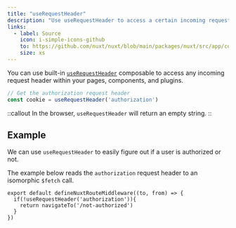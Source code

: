 ```yaml
---
title: "useRequestHeader"
description: "Use useRequestHeader to access a certain incoming request header."
links:
  - label: Source
    icon: i-simple-icons-github
    to: https://github.com/nuxt/nuxt/blob/main/packages/nuxt/src/app/composables/ssr.ts
    size: xs
---
```


You can use built-in [`useRequestHeader`](/docs/api/composables/use-request-header) composable to access any incoming request header within your pages, components, and plugins.

```ts
// Get the authorization request header
const cookie = useRequestHeader('authorization')
```

::callout
In the browser, `useRequestHeader` will return an empty string.
::

## Example

We can use `useRequestHeader` to easily figure out if a user is authorized or not.

The example below reads the `authorization` request header to an isomorphic `$fetch` call.

```vue [middleware/authorized-only.ts]
export default defineNuxtRouteMiddleware((to, from) => {
  if(!useRequestHeader('authorization')){
    return navigateTo('/not-authorized')
  }
})
```
